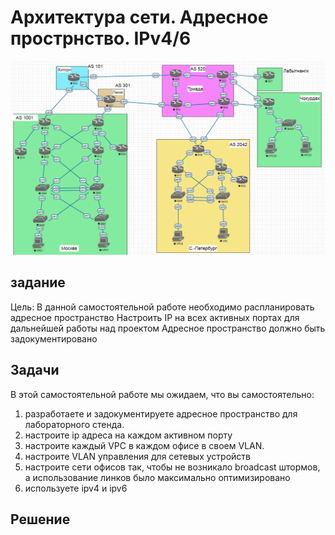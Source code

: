 #  Архитектура сети. Адресное прострнство. IPv4/6

 ![](/Labworks/Lab_04/Project_Network_EVENG.PNG "Топология проекта")

## задание

Цель: В данной самостоятельной работе необходимо распланировать адресное пространство
Настроить IP на всех активных портах для дальнейшей работы над проектом
Адресное пространство должно быть задокументировано

## Задачи 
В этой самостоятельной работе мы ожидаем, что вы самостоятельно:
1. разработаете и задокументируете адресное пространство для лабораторного стенда.
2. настроите ip адреса на каждом активном порту
4. настроите каждый VPC в каждом офисе в своем VLAN.
5. настроите VLAN управления для сетевых устройств
6. настроите сети офисов так, чтобы не возникало broadcast штормов, а использование линков было максимально оптимизировано
7. используете ipv4 и ipv6

## Решение